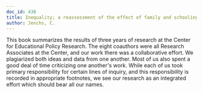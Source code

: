 ```yaml
---
doc_id: 438
title: Inequality; a reassessment of the effect of family and schooling in America
author: Jenchs, C.
---
```


This book summarizes the results of three years of research at the
Center for Educational Policy Research.  The eight coauthors were all
Research Associates at the Center, and our work there was a collaborative
effort.  We plagiarized both ideas and data from one another.  Most of
us also spent a good deal of time criticizing one another's work.  While
each of us took primary responsibility for certain lines of inquiry, and
this responsibility is recorded in appropriate footnotes, we see our
research as an integrated effort which should bear all our names.